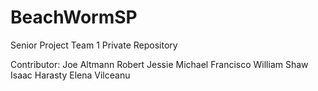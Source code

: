 # BeachWormSP
Senior Project Team 1 Private Repository

Contributor: Joe Altmann
             Robert Jessie
             Michael Francisco
             William Shaw
             Isaac Harasty
             Elena Vilceanu

